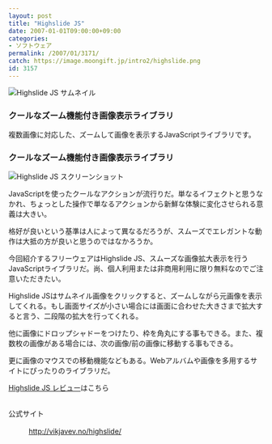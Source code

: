 ```yaml
---
layout: post
title: "Highslide JS"
date: 2007-01-01T09:00:00+09:00
categories:
- ソフトウェア
permalink: /2007/01/3171/
catch: https://image.moongift.jp/intro2/highslide.png
id: 3157
---
```

 ![Highslide JS サムネイル](https://image.moongift.jp/intro2/highslide.t.png "Highslide JS サムネイル")
  

### クールなズーム機能付き画像表示ライブラリ
  
複数画像に対応した、ズームして画像を表示するJavaScriptライブラリです。  
<!--more-->  

### クールなズーム機能付き画像表示ライブラリ
  

![Highslide JS スクリーンショット](https://image.moongift.jp/intro2/highslide.png "Highslide JS スクリーンショット")

  

JavaScriptを使ったクールなアクションが流行りだ。単なるイフェクトと思うなかれ、ちょっとした操作で単なるアクションから新鮮な体験に変化させられる意義は大きい。

  

格好が良いという基準は人によって異なるだろうが、スムーズでエレガントな動作は大抵の方が良いと思うのではなかろうか。

  

今回紹介するフリーウェアはHighslide JS、スムーズな画像拡大表示を行うJavaScriptライブラリだ。尚、個人利用または非商用利用に限り無料なのでご注意いただきたい。

  

Highslide JSはサムネイル画像をクリックすると、ズームしながら元画像を表示してくれる。もし画面サイズが小さい場合には画面に合わせた大きさまで拡大すると言う、二段階の拡大を行ってくれる。

  

他に画像にドロップシャドーをつけたり、枠を角丸にする事もできる。また、複数枚の画像がある場合には、次の画像/前の画像に移動する事もできる。

  

更に画像のマウスでの移動機能などもある。Webアルバムや画像を多用するサイトにぴったりのライブラリだ。

  

[Highslide JS レビュー](http://oss.moongift.jp/review/i-3177.html)はこちら

  
<dl>
<br><dt>公式サイト</dt>
<br><dd><a href="http://vikjavev.no/highslide/" target="_blank">http://vikjavev.no/highslide/</a></dd>
<br>
</dl>